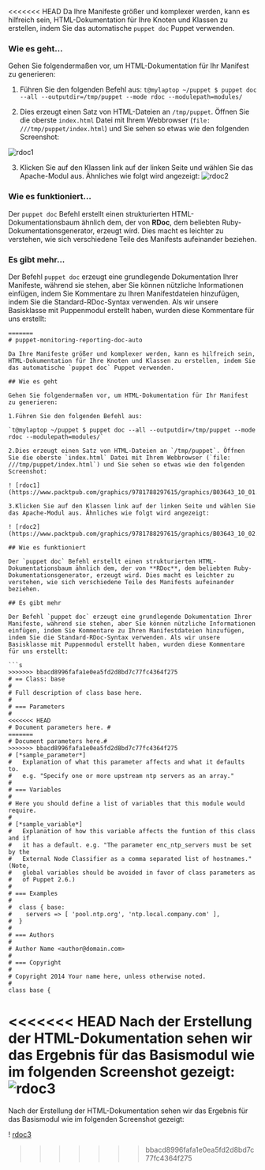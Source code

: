 
<<<<<<< HEAD
Da Ihre Manifeste größer und komplexer werden, kann es hilfreich sein, HTML-Dokumentation für Ihre Knoten und Klassen zu erstellen, indem Sie das automatische `puppet doc` Puppet verwenden.

### Wie es geht...

Gehen Sie folgendermaßen vor, um HTML-Dokumentation für Ihr Manifest zu generieren:

1. Führen Sie den folgenden Befehl aus:
`t@mylaptop ~/puppet $ puppet doc --all --outputdir=/tmp/puppet --mode rdoc --modulepath=modules/`

2. Dies erzeugt einen Satz von HTML-Dateien an `/tmp/puppet`. Öffnen Sie die oberste `index.html` Datei mit Ihrem Webbrowser (`file: ///tmp/puppet/index.html`) und Sie sehen so etwas wie den folgenden Screenshot:

![rdoc1](https://www.packtpub.com/graphics/9781788297615/graphics/B03643_10_01.jpg)

3. Klicken Sie auf den Klassen link auf der linken Seite und wählen Sie das Apache-Modul aus. Ähnliches wie folgt wird angezeigt:
![rdoc2](https://www.packtpub.com/graphics/9781788297615/graphics/B03643_10_02.jpg)

### Wie es funktioniert...

Der `puppet doc` Befehl erstellt einen strukturierten HTML-Dokumentationsbaum ähnlich dem, der von **RDoc**, dem beliebten Ruby-Dokumentationsgenerator, erzeugt wird. Dies macht es leichter zu verstehen, wie sich verschiedene Teile des Manifests aufeinander beziehen.

### Es gibt mehr...

Der Befehl `puppet doc` erzeugt eine grundlegende Dokumentation Ihrer Manifeste, während sie stehen, aber Sie können nützliche Informationen einfügen, indem Sie Kommentare zu Ihren Manifestdateien hinzufügen, indem Sie die Standard-RDoc-Syntax verwenden. Als wir unsere Basisklasse mit Puppenmodul erstellt haben, wurden diese Kommentare für uns erstellt:

```
=======
# puppet-monitoring-reporting-doc-auto

Da Ihre Manifeste größer und komplexer werden, kann es hilfreich sein, HTML-Dokumentation für Ihre Knoten und Klassen zu erstellen, indem Sie das automatische `puppet doc` Puppet verwenden.

## Wie es geht

Gehen Sie folgendermaßen vor, um HTML-Dokumentation für Ihr Manifest zu generieren:

1.Führen Sie den folgenden Befehl aus:

`t@mylaptop ~/puppet $ puppet doc --all --outputdir=/tmp/puppet --mode rdoc --modulepath=modules/`

2.Dies erzeugt einen Satz von HTML-Dateien an `/tmp/puppet`. Öffnen Sie die oberste `index.html` Datei mit Ihrem Webbrowser (`file: ///tmp/puppet/index.html`) und Sie sehen so etwas wie den folgenden Screenshot:

! [rdoc1](https://www.packtpub.com/graphics/9781788297615/graphics/B03643_10_01.jpg)

3.Klicken Sie auf den Klassen link auf der linken Seite und wählen Sie das Apache-Modul aus. Ähnliches wie folgt wird angezeigt:

! [rdoc2](https://www.packtpub.com/graphics/9781788297615/graphics/B03643_10_02.jpg)

## Wie es funktioniert

Der `puppet doc` Befehl erstellt einen strukturierten HTML-Dokumentationsbaum ähnlich dem, der von **RDoc**, dem beliebten Ruby-Dokumentationsgenerator, erzeugt wird. Dies macht es leichter zu verstehen, wie sich verschiedene Teile des Manifests aufeinander beziehen.

## Es gibt mehr

Der Befehl `puppet doc` erzeugt eine grundlegende Dokumentation Ihrer Manifeste, während sie stehen, aber Sie können nützliche Informationen einfügen, indem Sie Kommentare zu Ihren Manifestdateien hinzufügen, indem Sie die Standard-RDoc-Syntax verwenden. Als wir unsere Basisklasse mit Puppenmodul erstellt haben, wurden diese Kommentare für uns erstellt:

```s
>>>>>>> bbacd8996fafa1e0ea5fd2d8bd7c77fc4364f275
# == Class: base
#
# Full description of class base here.
#
# === Parameters
#
<<<<<<< HEAD
# Document parameters here. #
=======
# Document parameters here.#
>>>>>>> bbacd8996fafa1e0ea5fd2d8bd7c77fc4364f275
# [*sample_parameter*]
#   Explanation of what this parameter affects and what it defaults to.
#   e.g. "Specify one or more upstream ntp servers as an array."
#
# === Variables
#
# Here you should define a list of variables that this module would require.
#
# [*sample_variable*]
#   Explanation of how this variable affects the funtion of this class and if
#   it has a default. e.g. "The parameter enc_ntp_servers must be set by the
#   External Node Classifier as a comma separated list of hostnames." (Note,
#   global variables should be avoided in favor of class parameters as
#   of Puppet 2.6.)
#
# === Examples
#
#  class { base:
#    servers => [ 'pool.ntp.org', 'ntp.local.company.com' ],
#  }
#
# === Authors
#
# Author Name <author@domain.com>
#
# === Copyright
#
# Copyright 2014 Your name here, unless otherwise noted.
#
class base {
```
<<<<<<< HEAD
Nach der Erstellung der HTML-Dokumentation sehen wir das Ergebnis für das Basismodul wie im folgenden Screenshot gezeigt:
![rdoc3](https://www.packtpub.com/graphics/9781788297615/graphics/B03643_10_03.jpg)
=======

Nach der Erstellung der HTML-Dokumentation sehen wir das Ergebnis für das Basismodul wie im folgenden Screenshot gezeigt:

! [rdoc3](https://www.packtpub.com/graphics/9781788297615/graphics/B03643_10_03.jpg)
>>>>>>> bbacd8996fafa1e0ea5fd2d8bd7c77fc4364f275
